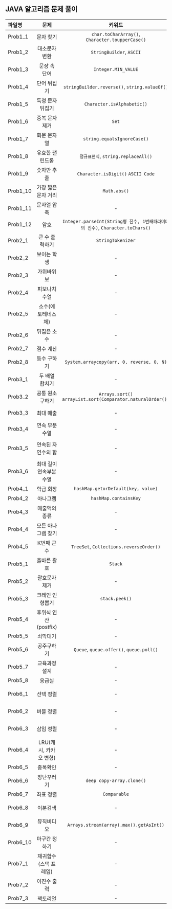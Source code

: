 ## JAVA 알고리즘 문제 풀이
|파일명|문제|키워드|주제|
|:------|:---:|:---:|:---:|
|Prob1_1|문자 찾기|`char.toCharArray()`, `Character.toupperCase()`|구현|
|Prob1_2|대소문자 변환|`StringBuilder`, `ASCII`|구현|
|Prob1_3|문장 속 단어|`Integer.MIN_VALUE` |구현|
|Prob1_4|단어 뒤집기|`stringBuilder.reverse()`, `string.valueOf()`|구현|
|Prob1_5|특정 문자 뒤집기|`Character.isAlphabetic()`|구현|
|Prob1_6|중복 문자 제거|`Set`|구현|
|Prob1_7|회문 문자열|`string.equalsIgnoreCase()`|구현|
|Prob1_8|유효한 팰린드롬|`정규표현식`, `string.replaceAll()` |구현|
|Prob1_9|숫자만 추출|`Character.isDigit()` `ASCII Code`|구현|
|Prob1_10|가장 짧은 문자 거리|`Math.abs()`|구현|
|Prob1_11|문자열 압축|-|구현
|Prob1_12|암호|`Integer.parseInt(String형 진수, 1번째파라미터의 진수)`, `Character.toChars()`|구현|
|Prob2_1|큰 수 출력하기|`StringTokenizer`|구현|
|Prob2_2|보이는 학생|-|구현|
|Prob2_3|가위바위보|-|구현|
|Prob2_4|피보나치 수열|-|구현|
|Prob2_5|소수(에토테네스 체)|-|구현|
|Prob2_6|뒤집은 소수|-|구현|
|Prob2_7|점수 계산|-|구현|
|Prob2_8|등수 구하기|`System.arraycopy(arr, 0, reverse, 0, N)`|구현|
|Prob3_1|두 배열 합치기|-|Two Pointer|
|Prob3_2|공통 원소 구하기|`Arrays.sort()`<br> `arrayList.sort(Comparator.naturalOrder())`|Two Pointer|
|Prob3_3|최대 매출|-|Sliding Window|
|Prob3_4|연속 부분수열|-|Two Pointer|
|Prob3_5|연속된 자연수의 합|-|Two Pointer, Math|
|Prob3_6|최대 길이 연속부분수열|-|Two Pointer|
|Prob4_1|학급 회장|`hashMap.getorDefault(key, value)`|구현|
|Prob4_2|아나그램|`hashMap.containsKey`|구현|
|Prob4_3|매출액의 종류|-|구현|
|Prob4_4|모든 아나그램 찾기|-|구현|
|Prob4_5|K번째 큰 수|`TreeSet`, `Collections.reverseOrder()`|구현|
|Prob5_1|올바른 괄호|`Stack`|Stack|
|Prob5_2|괄호문자제거|-|Stack|
|Prob5_3|크레인 인형뽑기|`stack.peek()`|Stack|
|Prob5_4|후위식 연산(postfix)|-|Stack|
|Prob5_5|쇠막대기|-|Stack|
|Prob5_6|공주구하기|`Queue`, `queue.offer()`, `queue.poll()`|Queue|
|Prob5_7|교육과정설계|-|Queue|
|Prob5_8|응급실|-|Queue|
|Prob6_1|선택 정렬|-|선택 정렬|
|Prob6_2|버블 정렬|-|버블 정렬|
|Prob6_3|삽입 정렬|-|삽입 정렬|
|Prob6_4|LRU(캐시, 카카오 변형)|-|구현|
|Prob6_5|중복확인|-|구현|
|Prob6_6|장난꾸러기|`deep copy-array.clone()`|구현|
|Prob6_7|좌표 정렬|`Comparable`|정렬|
|Prob6_8|이분검색|-|이분 검색|
|Prob6_9|뮤직비디오|`Arrays.stream(array).max().getAsInt()`|결정 알고리즘|
|Prob6_10|마구간 정하기|-|결정 알고리즘|
|Prob7_1|재귀함수(스택 프레임)|-|재귀함수|
|Prob7_2|이진수 출력|-|재귀함수|
|Prob7_3|팩토리얼|-|재귀함수|